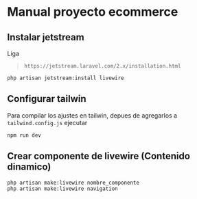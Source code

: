 # Manual proyecto ecommerce

## Instalar jetstream

Liga
> `https://jetstream.laravel.com/2.x/installation.html`

```
php artisan jetstream:install livewire
```

## Configurar tailwin

Para compilar los ajustes en tailwin, depues de agregarlos a `tailwind.config.js` ejecutar
```
npm run dev
```

## Crear componente de livewire (Contenido dinamico)
```
php artisan make:livewire nombre_componente
php artisan make:livewire navigation
```

